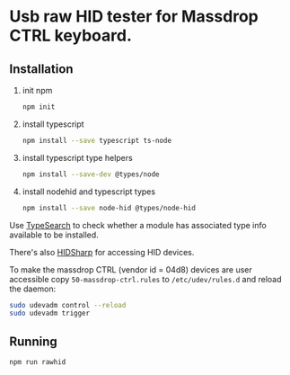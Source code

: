 # Usb raw HID tester for Massdrop CTRL keyboard.

## Installation

1. init npm

    ```bash
    npm init
    ```

2. install typescript

    ```bash
    npm install --save typescript ts-node
    ```

3. install typescript type helpers

    ```bash
    npm install --save-dev @types/node
    ```

4. install nodehid and typescript types

    ```bash
    npm install --save node-hid @types/node-hid
    ```

Use [TypeSearch](https://microsoft.github.io/TypeSearch/) to check whether a module has associated
type info available to be installed.

There's also [HIDSharp](https://www.zer7.com/software/hidsharp) for accessing HID devices.

To make the massdrop CTRL (vendor id = 04d8) devices are user accessible copy
`50-massdrop-ctrl.rules` to `/etc/udev/rules.d` and reload the daemon:

```bash
sudo udevadm control --reload
sudo udevadm trigger
```

## Running

```bash
npm run rawhid
```
